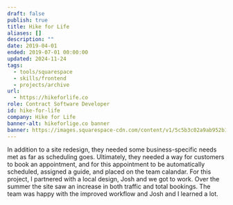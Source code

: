 ```yaml
---
draft: false
publish: true
title: Hike for Life
aliases: []
description: ""
date: 2019-04-01
ended: 2019-07-01 00:00:00
updated: 2024-11-24
tags:
  - tools/squarespace
  - skills/frontend
  - projects/archive
url:
  - https://hikeforlife.co
role: Contract Software Developer
id: hike-for-life
company: Hike for Life
banner-alt: hikeforlige.co banner
banner: https://images.squarespace-cdn.com/content/v1/5c5b3c02a9ab952b14c9f379/1551228679985-WZAL1ZX7OPS4AVDMKUO4/ClearLogoNB.png?format=500w
---
```


In addition to a site redesign, they needed some business-specific needs met as far as scheduling goes. Ultimately, they needed a way for customers to book an appointment, and for this appointment to be automatically scheduled, assigned a guide, and placed on the team calandar. For this project, I partnered with a local design, Josh and we got to work. Over the summer the site saw an increase in both traffic and total bookings. The team was happy with the improved workflow and Josh and I learned a lot.
